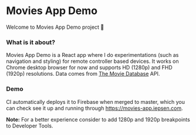 # Movies App Demo
Welcome to Movies App Demo project :wave:

### What is it about?
Movies App Demo is a React app where I do experimentations (such as navigation and styling) for remote controller based devices. It works on Chrome desktop browser for now and supports HD (1280p) and FHD (1920p) resolutions. Data comes from [The Movie Database](https://www.themoviedb.org/) API.

### Demo
CI automatically deploys it to Firebase when merged to master, which you can check see it up and running through https://movies-app.iepsen.com.

**Note:** For a better experience consider to add 1280p and 1920p breakpoints to Developer Tools.
